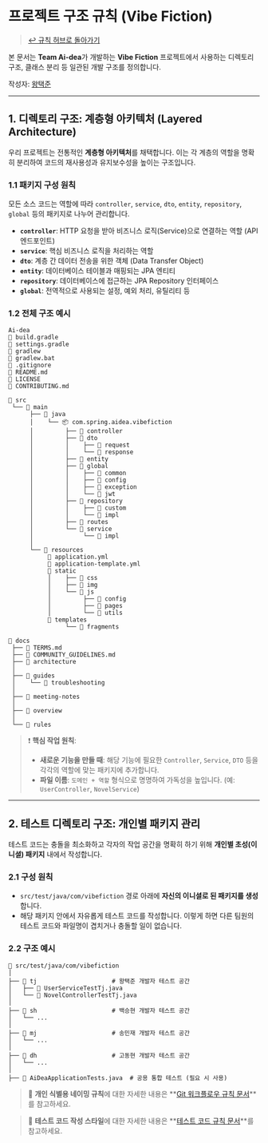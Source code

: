 # 프로젝트 구조 규칙 (Vibe Fiction)

> [↩ 규칙 허브로 돌아가기](../../CONTRIBUTING.md)

본 문서는 **Team Ai-dea**가 개발하는 **Vibe Fiction** 프로젝트에서 사용하는 디렉토리 구조, 클래스 분리 등 일관된 개발 구조를 정의합니다.

작성자: [왕택준](https://github.com/TJK98)

---

## 1. 디렉토리 구조: 계층형 아키텍처 (Layered Architecture)

우리 프로젝트는 전통적인 **계층형 아키텍처**를 채택합니다. 이는 각 계층의 역할을 명확히 분리하여 코드의 재사용성과 유지보수성을 높이는 구조입니다.

### 1.1 패키지 구성 원칙

모든 소스 코드는 역할에 따라 `controller`, `service`, `dto`, `entity`, `repository`, `global` 등의 패키지로 나누어 관리합니다.

- **`controller`**: HTTP 요청을 받아 비즈니스 로직(Service)으로 연결하는 역할 (API 엔드포인트)
- **`service`**: 핵심 비즈니스 로직을 처리하는 역할
- **`dto`**: 계층 간 데이터 전송을 위한 객체 (Data Transfer Object)
- **`entity`**: 데이터베이스 테이블과 매핑되는 JPA 엔티티
- **`repository`**: 데이터베이스에 접근하는 JPA Repository 인터페이스
- **`global`**: 전역적으로 사용되는 설정, 예외 처리, 유틸리티 등

### 1.2 전체 구조 예시

```
Ai-dea
📄 build.gradle  
📄 settings.gradle  
📄 gradlew  
📄 gradlew.bat  
📄 .gitignore  
📄 README.md  
📄 LICENSE  
📄 CONTRIBUTING.md  

📁 src
 └── 📁 main
      ├── 📁 java
      │    └── 📦 com.spring.aidea.vibefiction
      │         ├── 📁 controller
      │         ├── 📁 dto
      │         │    ├── 📁 request
      │         │    └── 📁 response
      │         ├── 📁 entity
      │         ├── 📁 global
      │         │    ├── 📁 common
      │         │    ├── 📁 config
      │         │    ├── 📁 exception
      │         │    └── 📁 jwt
      │         ├── 📁 repository
      │         │    ├── 📁 custom
      │         │    └── 📁 impl
      │         ├── 📁 routes
      │         └── 📁 service
      │              └── 📁 impl
      │
      └── 📁 resources
           📄 application.yml  
           📄 application-template.yml  
           📁 static
           │    ├── 📁 css
           │    ├── 📁 img
           │    └── 📁 js
           │         ├── 📁 config
           │         ├── 📁 pages
           │         └── 📁 utils
           📁 templates
                └── 📁 fragments

📁 docs
 ├── 📄 TERMS.md  
 ├── 📄 COMMUNITY_GUIDELINES.md  
 ├── 📁 architecture
 │
 ├── 📁 guides
 │    └── 📁 troubleshooting
 │
 ├── 📁 meeting-notes
 │
 ├── 📁 overview 
 │
 └── 📁 rules
```

> ❗ **핵심 작업 원칙**:
>
> *   **새로운 기능을 만들 때**: 해당 기능에 필요한 `Controller`, `Service`, `DTO` 등을 각각의 역할에 맞는 패키지에 추가합니다.
> *   **파일 이름**: `도메인 + 역할` 형식으로 명명하여 가독성을 높입니다. (예: `UserController`, `NovelService`)

---

## 2. 테스트 디렉토리 구조: 개인별 패키지 관리

테스트 코드는 충돌을 최소화하고 각자의 작업 공간을 명확히 하기 위해 **개인별 초성(이니셜) 패키지** 내에서 작성합니다.

### 2.1 구성 원칙

- `src/test/java/com/vibefiction` 경로 아래에 **자신의 이니셜로 된 패키지를 생성**합니다.
- 해당 패키지 안에서 자유롭게 테스트 코드를 작성합니다. 이렇게 하면 다른 팀원의 테스트 코드와 파일명이 겹치거나 충돌할 일이 없습니다.

### 2.2 구조 예시

```
📁 src/test/java/com/vibefiction
│
├── 📁 tj                     # 왕택준 개발자 테스트 공간
│   ├── 📄 UserServiceTestTj.java
│   └── 📄 NovelControllerTestTj.java
│
├── 📁 sh                     # 백승현 개발자 테스트 공간
│   └── ...
│
├── 📁 mj                     # 송민재 개발자 테스트 공간
│   └── ...
│
├── 📁 dh                     # 고동현 개발자 테스트 공간
│   └── ...
│
├── 📄 AiDeaApplicationTests.java  # 공용 통합 테스트 (필요 시 사용)
```

> 🔗 **개인 식별용 네이밍 규칙**에 대한 자세한 내용은 **[Git 워크플로우 규칙 문서](./Git-Workflow.md)**를 참고하세요.

> 🔗 **테스트 코드 작성 스타일**에 대한 자세한 내용은 **[테스트 코드 규칙 문서](./Test-Code-Convention.md)**를 참고하세요.
